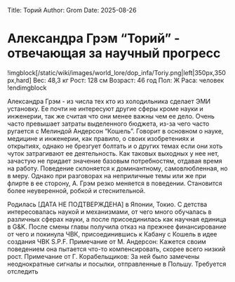 Title: Торий
Author: Grom
Date: 2025-08-26

# Александра Грэм “Торий” - отвечающая за научный прогресс

!imgblock[/static/wiki/images/world_lore/dop_infa/Toriy.png|left|350px,350px,hard]
Вес: 48,3 кг
Рост: 128 см
Возраст: 46 год
Пол: Ж
Раса: человек
!endimgblock

Александра Грэм - из числа тех кто из холодильника сделает ЭМИ установку. Ее почти не интересуют другие сферы кроме науки и инженерии, так же считая что они менее важны чем ее дело. Очень часто превышает затраты выделенного бюджета, из-за чего часто ругается с Мелиндой Андерсон “Кошель”. Говорит в основном о науке, медицине и инженерии, как правило, о своих изобретениях и открытиях, однако не брезгует болтать и о других темах если они хоть чуток затрагивают ее деятельность. Как таковых выходных у нее нет, зачастую не придает значение базовым потребностям, отдавая время на работу. Поведение склоняется к доминантному, самовлюбленная, но в меру. Однако при разговорах на неприличные темы или же при флирте в ее сторону, А. Грэм резко меняется в поведении. Становится более неуверенной, робкой и стеснительной.

Родилась [ДАТА НЕ ПОДТВЕРЖДЕНА] в Японии, Токио. С детства интересовалась наукой и механизмами, от чего много обучалась в различных сферах науки, а после присоединилась как научная единица в G&K. После смены главы получила отказ на прежнее финансирование от чего и покинула ЧВК, присоединившись к Кабану с Кошель в идее создания ЧВК S.P.F.
Примечание от М. Андерсон: Кажется своим поведением она пытается что-то компенсировать, скорее всего низкий рост.
Примечание от Г. Корабельщиков: За ней было замечены неоднократные сигналы и посылки, отправленные в Польшу. Требуется отследить